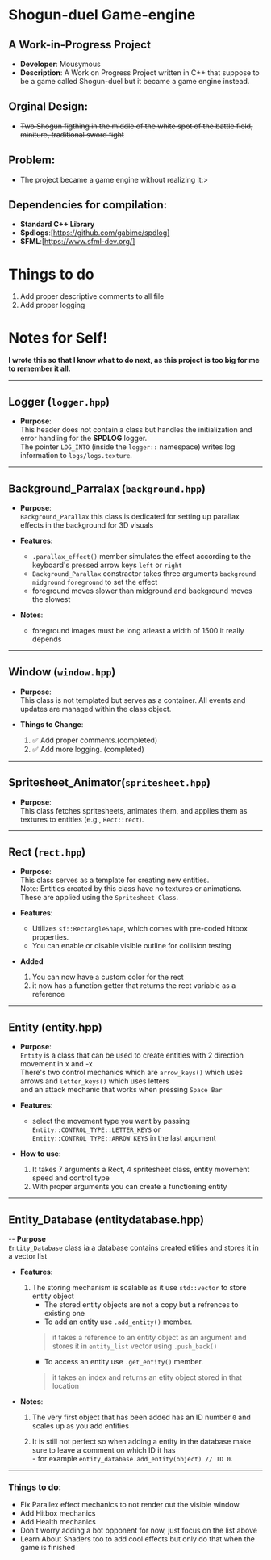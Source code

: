 # Shogun-duel Game-engine 

## A Work-in-Progress Project

- **Developer**: Mousymous<br>
- **Description**: A Work on Progress Project written in C++ that suppose to be a game called Shogun-duel but it became a game engine instead.<br>

## Orginal Design:

- ~~Two Shogun figthing in the middle of the white spot of the battle field, miniture, traditional sword fight~~

## Problem:

- The project became a game engine without realizing it:>

## Dependencies for compilation:

- **Standard C++ Library**<br>
- **Spdlogs**:[https://github.com/gabime/spdlog]<br>
- **SFML**:[https://www.sfml-dev.org/]<br>

# Things to do

1. Add proper descriptive comments to all file<br>
2. Add proper logging<br>

# Notes for Self!<br>

**I wrote this so that I know what to do next, as this project is too big for me to remember it all.**<br>

---

## Logger (`logger.hpp`)<br>

- **Purpose**:<br>
  This header does not contain a class but handles the initialization and error handling for the **SPDLOG** logger.<br>
  The pointer `LOG_INTO` (inside the `logger::` namespace) writes log information to `logs/logs.texture`.<br>

---

## Background_Parralax (`background.hpp`)<br>

- **Purpose**:<br>
   `Background_Parallax` this class is dedicated for setting up parallax effects in the background for 3D visuals<br>

- **Features:**<br>
    - `.parallax_effect()` member simulates the effect according to the keyboard's pressed arrow keys `left` or `right`
    - `Background_Parallax` constractor takes three arguments `background` `midground` `foreground` to set the effect
    -  foreground moves slower than midground and background moves the slowest

- **Notes**:
    - foreground images must be long atleast a width of 1500 it really depends
---

## Window (`window.hpp`)<br>

- **Purpose**:<br>
  This class is not templated but serves as a container. All events and updates are managed within the class object.<br>

- **Things to Change**:<br>
  1. ✅ Add proper comments.(completed)<br>
  2. ✅ Add more logging. (completed)<br>

---

## Spritesheet_Animator(`spritesheet.hpp`)<br>

- **Purpose**:<br>
  This class fetches spritesheets, animates them, and applies them as textures to entities (e.g., `Rect::rect`).<br>


---

## Rect (`rect.hpp`)<br>

- **Purpose**:<br>
  This class serves as a template for creating new entities.<br>
  Note: Entities created by this class have no textures or animations. These are applied using the `Spritesheet Class`.<br>

- **Features**:<br>
  - Utilizes `sf::RectangleShape`, which comes with pre-coded hitbox properties.<br>
  - You can enable or disable visible outline for collision testing 


- **Added**
  1. You can now have a custom color for the rect<br>
  2. it now has a function getter that returns the rect variable as a reference<br>

---

## Entity (entity.hpp)

- **Purpose**: <br>
    `Entity` is a class that can be used to create entities with 2 direction movement in x and -x <br>
     There's two control mechanics which are `arrow_keys()` which uses arrows and `letter_keys()` which uses letters<br>
     and an attack mechanic that works when pressing `Space Bar`<br>

- **Features**:<br>
    - select the movement type you want by passing ` Entity::CONTROL_TYPE::LETTER_KEYS` or ` Entity::CONTROL_TYPE::ARROW_KEYS` in 
      the last argument

- **How to use:**<br>
     1. It takes 7 arguments a Rect, 4 spritesheet class, entity movement speed and control type<br>
     2. With proper arguments you can create a functioning entity<br>

---

## Entity_Database (entitydatabase.hpp)<br>

-- **Purpose**<br>
   `Entity_Database` class ia a database contains created etities and stores it in a vector list<br>

- **Features:**<br>
     1. The storing mechanism is scalable as it use `std::vector` to store entity object<br>
        - The stored entity objects are not a copy but a refrences to existing one<br>
        - To add an entity use `.add_entity()` member.<br>
         > it takes a reference to an entity object as an argument and stores it in `entity_list` vector using `.push_back()`<br>
        - To access an entity use `.get_entity()` member.<br>
        > it takes an index and returns an etity object stored in that location<br>

- **Notes**:<br>

    1. The very first object that has been added has an ID number `0` and scales up as you add entities<br>

    2. It is still not perfect so when adding a entity in the database make sure to leave a comment on which ID it has<br>
      - for example `entity_database.add_entity(object) // ID 0`.<br>

--- 

### Things to do:<br> 

  - Fix Parallex effect mechanics to not render out the visible window
  - Add Hitbox mechanics
  - Add Health mechanics
  - Don't worry adding a bot opponent for now, just focus on the list above
  - Learn About Shaders too to add cool effects but only do that when the game is finished